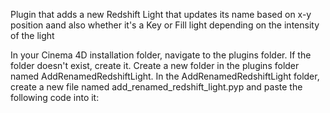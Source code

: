 Plugin that adds a new Redshift Light that updates its name based on x-y position aand also whether it's a Key or Fill light depending on the intensity of the light

In your Cinema 4D installation folder, navigate to the plugins folder. If the folder doesn't exist, create it.
Create a new folder in the plugins folder named AddRenamedRedshiftLight.
In the AddRenamedRedshiftLight folder, create a new file named add_renamed_redshift_light.pyp and paste the following code into it:
